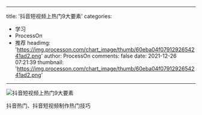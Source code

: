
---
title: '抖音短视频上热门9大要素'
categories: 
 - 学习
 - ProcessOn
 - 推荐
headimg: 'https://img.processon.com/chart_image/thumb/60eba04f0791292654241ad2.png'
author: ProcessOn
comments: false
date: 2021-12-26 07:21:39
thumbnail: 'https://img.processon.com/chart_image/thumb/60eba04f0791292654241ad2.png'
---

<div>   
<img class="thumb" alt="抖音短视频上热门9大要素" src="https://img.processon.com/chart_image/thumb/60eba04f0791292654241ad2.png" referrerpolicy="no-referrer">
<p>抖音热门、抖音短视频制作热门技巧</p>  
</div>
            